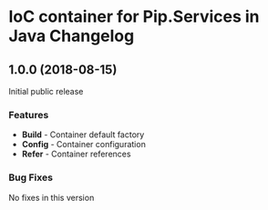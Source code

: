 # IoC container for Pip.Services in Java Changelog

## <a name="1.0.0"></a> 1.0.0 (2018-08-15)

Initial public release

### Features
- **Build** - Container default factory
- **Config** - Container configuration
- **Refer** - Container references

### Bug Fixes
No fixes in this version

